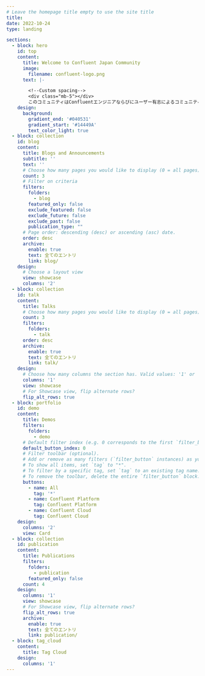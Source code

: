 ```yaml
---
# Leave the homepage title empty to use the site title
title:
date: 2022-10-24
type: landing

sections:
  - block: hero
    id: top
    content:
      title: Welcome to Confluent Japan Community
      image:
        filename: confluent-logo.png
      text: |-

        <!--Custom spacing-->
        <div class="mb-5"></div>
        このコミュニティはConfluentエンジニアならびにユーザー有志によるコミュニティです。ConfluentやKafkaエコシステムに関わる日本語の情報発信と共有を目的としています。(ベータ運用中)
    design:
      background:
        gradient_end: '#040531'
        gradient_start: '#14449A'
        text_color_light: true
  - block: collection
    id: blog
    content:
      title: Blogs and Announcements
      subtitle: ''
      text: ''
      # Choose how many pages you would like to display (0 = all pages)
      count: 3
      # Filter on criteria
      filters:
        folders:
          - blog
        featured_only: false
        exclude_featured: false
        exclude_future: false
        exclude_past: false
        publication_type: ""
      # Page order: descending (desc) or ascending (asc) date.
      order: desc
      archive:
        enable: true
        text: 全てのエントリ
        link: blog/
    design:
      # Choose a layout view
      view: showcase
      columns: '2'
  - block: collection
    id: talk
    content:
      title: Talks
      # Choose how many pages you would like to display (0 = all pages)
      count: 3
      filters:
        folders:
          - talk
      order: desc
      archive:
        enable: true
        text: 全てのエントリ
        link: talk/
    design:
      # Choose how many columns the section has. Valid values: '1' or '2'.
      columns: '1'
      view: showcase
      # For Showcase view, flip alternate rows?
      flip_alt_rows: true
  - block: portfolio
    id: demo
    content:
      title: Demos
      filters:
        folders:
          - demo
      # Default filter index (e.g. 0 corresponds to the first `filter_button` instance below).
      default_button_index: 0
      # Filter toolbar (optional).
      # Add or remove as many filters (`filter_button` instances) as you like.
      # To show all items, set `tag` to "*".
      # To filter by a specific tag, set `tag` to an existing tag name.
      # To remove the toolbar, delete the entire `filter_button` block.
      buttons:
        - name: All
          tag: '*'
        - name: Confluent Platform
          tag: Confluent Platform
        - name: Confluent Cloud
          tag: Confluent Cloud
    design:
      columns: '2'
      view: Card
  - block: collection
    id: publication
    content:
      title: Publications
      filters:
        folders:
          - publication
        featured_only: false
      count: 4
    design:
      columns: '1'
      view: showcase
      # For Showcase view, flip alternate rows?
      flip_alt_rows: true
      archive:
        enable: true
        text: 全てのエントリ
        link: publication/
  - block: tag_cloud
    content:
      title: Tag Cloud
    design:
      columns: '1'
---
```

